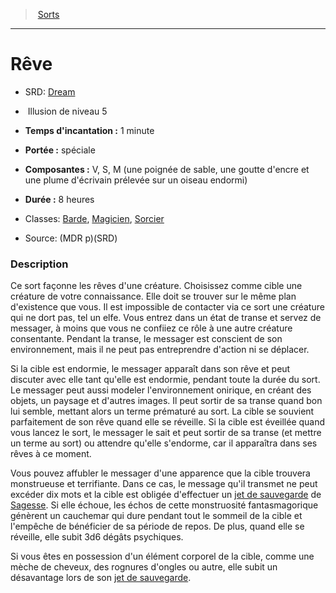 ﻿---
!SpellItem
Name: Rêve
AltName: '[Dream](srd_spells_dream.md)'
Type: Illusion
Level: 5
CastingTime: 1 minute
Range: spéciale
Components: V, S, M (une poignée de sable, une goutte d'encre et une plume d'écrivain prélevée sur un oiseau endormi)
Duration: 8 heures
Classes: '[Barde](hd_bard.md), [Magicien](hd_wizard.md), [Sorcier](hd_warlock.md)'
Family: SpellHD
Source: (MDR p)(SRD)
Id: spells_hd.md#rêve
ParentLink: spells_hd.md#sorts
ParentName: Sorts
NameLevel: 1
Attributes: {}
---
> [Sorts](hd_spells.md)

---

# Rêve

- SRD: [Dream](srd_spells_dream.md)

-  Illusion de niveau 5

- **Temps d'incantation :** 1 minute

- **Portée :** spéciale

- **Composantes :** V, S, M (une poignée de sable, une goutte d'encre et une plume d'écrivain prélevée sur un oiseau endormi)

- **Durée :** 8 heures

- Classes: [Barde](hd_bard.md), [Magicien](hd_wizard.md), [Sorcier](hd_warlock.md)

- Source: (MDR p)(SRD)

### Description

Ce sort façonne les rêves d'une créature. Choisissez comme cible une créature de votre connaissance. Elle doit se trouver sur le même plan d'existence que vous. Il est impossible de contacter via ce sort une créature qui ne dort pas, tel un elfe. Vous entrez dans un état de transe et servez de messager, à moins que vous ne confiiez ce rôle à une autre créature consentante. Pendant la transe, le messager est conscient de son environnement, mais il ne peut pas entreprendre d'action ni se déplacer.

Si la cible est endormie, le messager apparaît dans son rêve et peut discuter avec elle tant qu'elle est endormie, pendant toute la durée du sort. Le messager peut aussi modeler l'environnement onirique, en créant des objets, un paysage et d'autres images. Il peut sortir de sa transe quand bon lui semble, mettant alors un terme prématuré au sort. La cible se souvient parfaitement de son rêve quand elle se réveille. Si la cible est éveillée quand vous lancez le sort, le messager le sait et peut sortir de sa transe (et mettre un terme au sort) ou attendre qu'elle s'endorme, car il apparaîtra dans ses rêves à ce moment.

Vous pouvez affubler le messager d'une apparence que la cible trouvera monstrueuse et terrifiante. Dans ce cas, le message qu'il transmet ne peut excéder dix mots et la cible est obligée d'effectuer un [jet de sauvegarde](hd_abilities_jets_de_sauvegarde.md) de [Sagesse](hd_abilities_wisdom.md). Si elle échoue, les échos de cette monstruosité fantasmagorique génèrent un cauchemar qui dure pendant tout le sommeil de la cible et l'empêche de bénéficier de sa période de repos. De plus, quand elle se réveille, elle subit 3d6 dégâts psychiques.

Si vous êtes en possession d'un élément corporel de la cible, comme une mèche de cheveux, des rognures d'ongles ou autre, elle subit un désavantage lors de son [jet de sauvegarde](hd_abilities_jets_de_sauvegarde.md).

